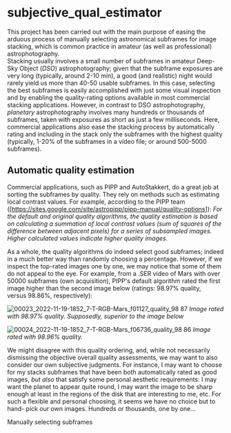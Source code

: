 # subjective_qual_estimator

This project has been carried out with the main purpose of easing the arduous process of manually selecting astronomical subframes for image stacking, 
which is common practice in amateur (as well as professional) astrophotography.  
Stacking usually involves a small number of subframes in amateur Deep-Sky Object (*DSO*) astrophotography; given that the subframe exposures are very long 
(typically, around 2-10 min), a good (and realistic) night would rarely yield us more than 40-50 usable subframes. In this case, selecting the best 
subframes is easily accomplished with just some visual inspection and by enabling the quality-rating options available in most commercial 
stacking applications. 
However, in contrast to DSO astrophotography, *planetary* astrophotography involves many hundreds or thousands of subframes, taken with exposures as 
short as just a few milliseconds. Here, commercial applications also ease the stacking process by automatically rating and including in the stack 
only the subframes with the highest quality (typically, 1-20% of the subframes in a video file; or around 500-5000 subframes). 

## Automatic quality estimation
Commercial applications, such as PIPP and AutoStakkert, do a great job at sorting the subframes by quality. They rely on methods such as estimating local 
contrast values. For example, according to the PIPP team ([https://sites.google.com/site/astropipp/pipp-manual/quality-options]):
*For the default and original quality algorithms, the quality estimation is based on calculating a summation of local contrast values (sum of squares of 
the difference between adjacent pixels) for a series of subsampled images.  Higher calculated values indicate higher quality images.*

As a whole, the quality algorithms do indeed select good subframes; indeed in a much better way than randomly choosing a percentage. However, if we 
inspect the top-rated images one by one, we may notice that some of them do not appeal to the eye. For example, from a .SER video of Mars with over 50000 
subframes (own acquisition), PIPP's default algorithm rated the first image higher than the second image below (ratings: 98.97% quality,  
versus 98.86%, respectively):

![00023_2022-11-19-1852_7-T-RGB-Mars_f01127_quality_98 87](https://user-images.githubusercontent.com/89183135/209307137-19044abd-2264-45b0-b31a-ab9ed0162d72.jpg)
   *Image rated with 98.97% quality. Supposedly, superior to the image below*


![00024_2022-11-19-1852_7-T-RGB-Mars_f06736_quality_98 86](https://user-images.githubusercontent.com/89183135/209307176-79fc3326-33ed-4b4b-8892-bc57b1b8f5c3.jpg)
   *Image rated with 98.96% quality.*

We might disagree with this quality ordering, and, while not necessarily dismissing the objective overall quality assessments, we may want to also 
consider our own subjective judgments. For instance, I may want to choose for my stacks subframes that have been both automatically rated as good images,
*but also* that satisfy some personal aesthetic requirements: I may want the planet to appear quite round, I may want the image to be sharp enough 
at least in the regions of the disk that are interesting to me, etc. For such a flexible and personal choosing, it seems we have no choice but to hand-
pick our own images. Hundreds or thousands, one by one...

Manually selecting subframes




